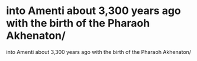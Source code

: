 # into Amenti about 3,300 years ago with the birth of the Pharaoh Akhenaton/

into Amenti about 3,300 years ago with the birth of the Pharaoh Akhenaton/
